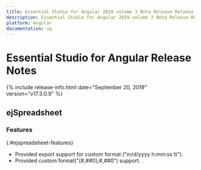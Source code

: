 ```yaml
---
title: Essential Studio for Angular 2019 volume 3 Beta Release Release Notes  
description: Essential Studio for Angular 2019 volume 3 Beta Release Release Notes  
platform: Angular
documentation: ug
---
```


# Essential Studio for Angular  Release Notes  

{% include release-info.html date="September 20, 2019"  version="v17.3.0.9" %} 







## ejSpreadsheet

### Features
{:#ejspreadsheet-features}

* Provided export support for custom format ("m/d/yyyy h:mm:ss tt").
* Provided custom format("(#,##0);#,##0") support.

